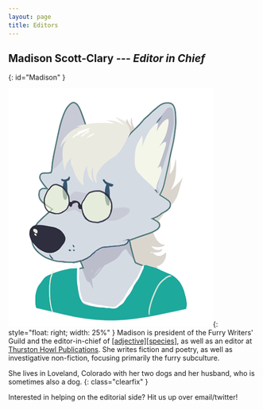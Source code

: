```yaml
---
layout: page
title: Editors
---
```


## Madison Scott-Clary --- *Editor in Chief*
{: id="Madison" }

![Makyo](/images/editors/makyo.png){: style="float: right; width: 25%" }
Madison is president of the Furry Writers' Guild and the editor-in-chief of [\[adjective\]\[species\]](http://adjectivespecies.com), as well as an editor at [Thurston Howl Publications](http://thurstonhowlpublications.com). She writes fiction and poetry, as well as investigative non-fiction, focusing primarily the furry subculture.

She lives in Loveland, Colorado with her two dogs and her husband, who is sometimes also a dog.
{: class="clearfix" }

<div class="announcement">
    Interested in helping on the editorial side?  Hit us up over email/twitter!
</div>
